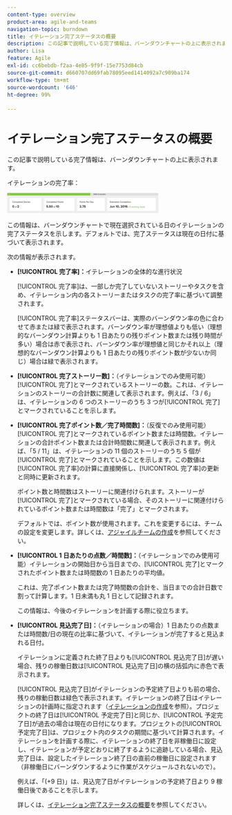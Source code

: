 ```yaml
---
content-type: overview
product-area: agile-and-teams
navigation-topic: burndown
title: イテレーション完了ステータスの概要
description: この記事で説明している完了情報は、バーンダウンチャートの上に表示されます。
author: Lisa
feature: Agile
exl-id: cc6bebdb-f2aa-4e85-9f9f-15e7753d84cb
source-git-commit: d660707dd69fab78095eed1414092a7c909ba174
workflow-type: tm+mt
source-wordcount: '646'
ht-degree: 99%

---
```


# イテレーション完了ステータスの概要

この記事で説明している完了情報は、バーンダウンチャートの上に表示されます。

イテレーションの完了率：

![](assets/burndown-percentcomplete-350x47.png)

この情報は、バーンダウンチャートで現在選択されている日のイテレーションの完了ステータスを示します。デフォルトでは、完了ステータスは現在の日付に基づいて表示されます。

次の情報が表示されます。

* **[!UICONTROL 完了率]：**&#x200B;イテレーションの全体的な進行状況

  [!UICONTROL 完了率]は、一部しか完了していないストーリーやタスクを含め、イテレーション内の各ストーリーまたはタスクの完了率に基づいて調整されます。

  [!UICONTROL 完了率]ステータスバーは、実際のバーンダウン率の色に合わせて赤または緑で表示されます。バーンダウン率が理想値よりも低い（理想的なバーンダウン計算よりも 1 日あたりの残りポイント数または残り時間が多い）場合は赤で表示され、バーンダウン率が理想値と同じかそれ以上（理想的なバーンダウン計算よりも 1 日あたりの残りポイント数が少ないか同じ）場合は緑で表示されます。

* **[!UICONTROL 完了ストーリー数]：**（イテレーションでのみ使用可能）[!UICONTROL 完了]とマークされているストーリーの数。これは、イテレーションのストーリーの合計数に関連して表示されます。例えば、「3 / 6」は、イテレーションの 6 つのストーリーのうち 3 つが[!UICONTROL 完了]とマークされていることを示します。
* **[!UICONTROL 完了ポイント数／完了時間数]：**（反復でのみ使用可能）[!UICONTROL 完了]とマークされているポイント数または時間数。イテレーションの合計ポイント数または合計時間数に関連して表示されます。例えば、「5 / 11」は、イテレーションの 11 個のストーリーのうち 5 個が[!UICONTROL 完了]とマークされていることを示します。この数値は[!UICONTROL 完了率]の計算に直接関係し、[!UICONTROL 完了率]の更新と同時に更新されます。

  ポイント数と時間数はストーリーに関連付けられます。ストーリーが[!UICONTROL 完了]とマークされている場合、そのストーリーに関連付けられているポイント数または時間数は「完了」とマークされます。

  デフォルトでは、ポイント数が使用されます。これを変更するには、チームの設定を変更します。詳しくは、[アジャイルチームの作成](../../../agile/get-started-with-agile-in-workfront/create-an-agile-team.md)を参照してください。

* **[!UICONTROL 1 日あたりの点数／時間数]：**（イテレーションでのみ使用可能）イテレーションの開始日から当日までの、[!UICONTROL 完了]とマークされたポイント数または時間数の 1 日あたりの平均値。

  これは、完了ポイント数または完了時間数の合計を、当日までの合計日数で割って計算します。1 日未満も丸 1 日として記録されます。

  この情報は、今後のイテレーションを計画する際に役立ちます。

* **[!UICONTROL 見込完了日]：**（イテレーションの場合）1 日あたりの点数または時間数/日の現在の比率に基づいて、イテレーションが完了すると見込まれる日付。

  イテレーションに定義された終了日よりも[!UICONTROL 見込完了日]が遅い場合、残りの稼働日数は[!UICONTROL 見込完了日]の横の括弧内に赤色で表示されます。

  [!UICONTROL 見込完了日]がイテレーションの予定終了日よりも前の場合、残りの稼動日数は緑色で表示されます。イテレーションの終了日はイテレーションの計画時に指定されます（[イテレーションの作成](../../../agile/use-scrum-in-an-agile-team/iterations/create-an-iteration.md)を参照）。プロジェクトの終了日は[!UICONTROL 予定完了日]と同じか、[!UICONTROL 予定完了日]が過去の場合は現在の日付になります。プロジェクトの[!UICONTROL 予定完了日]は、プロジェクト内のタスクの期間に基づいて計算されます。イテレーションを計画する際に、イテレーションの終了日を非稼働日に設定し、イテレーションが予定どおりに終了するように追跡している場合、見込完了日は、設定したイテレーション終了日の直前の稼働日に設定されます（非稼働日にバーンダウンするように作業がスケジュールされないので）。

  例えば、「(+9 日)」は、見込完了日がイテレーションの予定終了日より 9 稼働日後であることを示します。

  詳しくは、[イテレーション完了ステータスの概要](#Understanding-How-Days-Off-Affect-the-Burndown-Chart)を参照してください。
